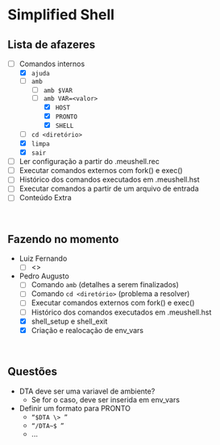 # Simplified Shell

## Lista de afazeres
- [ ] Comandos internos
    - [x] `ajuda`
    - [ ] `amb`
        - [ ] `amb $VAR`
        - [ ] `amb VAR=<valor>`
            - [x] `HOST`
            - [x] `PRONTO`
            - [x] `SHELL`
    - [ ] `cd <diretório>`
    - [x] `limpa`
    - [x] `sair`
- [ ] Ler configuração a partir do .meushell.rec
- [ ] Executar comandos externos com fork() e exec()
- [ ] Histórico dos comandos executados em .meushell.hst
- [ ] Executar comandos a partir de um arquivo de entrada
- [ ] Conteúdo Extra

<br>

## Fazendo no momento
- Luiz Fernando
    - [ ] <>
- Pedro Augusto
    - [ ] Comando `amb` (detalhes a serem finalizados)
    - [ ] Comando `cd <diretório>` (problema a resolver)
    - [ ] Executar comandos externos com fork() e exec()
    - [ ] Histórico dos comandos executados em .meushell.hst
    - [x] shell_setup e shell_exit
    - [x] Criação e realocação de env_vars

<br>

## Questões
- DTA deve ser uma variavel de ambiente?
    - Se for o caso, deve ser inserida em env_vars
- Definir um formato para PRONTO
    - `“$DTA \> ”`
    - `“/DTA~$ ”`
    - ...
